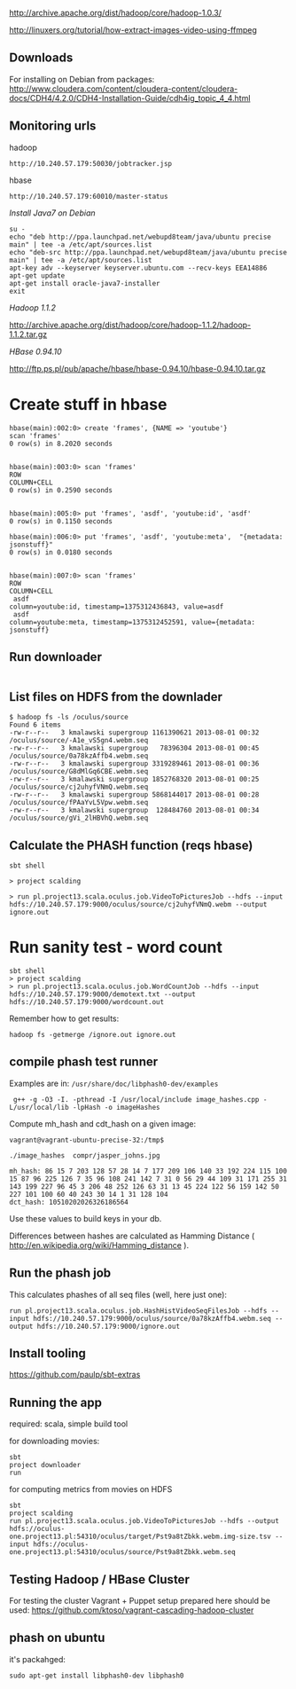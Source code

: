 http://archive.apache.org/dist/hadoop/core/hadoop-1.0.3/


http://linuxers.org/tutorial/how-extract-images-video-using-ffmpeg

Downloads
---------

For installing on Debian from packages:
http://www.cloudera.com/content/cloudera-content/cloudera-docs/CDH4/4.2.0/CDH4-Installation-Guide/cdh4ig_topic_4_4.html

Monitoring urls
---------------

hadoop

```
http://10.240.57.179:50030/jobtracker.jsp
```

hbase

```
http://10.240.57.179:60010/master-status
```



*Install Java7 on Debian*

```
su -
echo "deb http://ppa.launchpad.net/webupd8team/java/ubuntu precise main" | tee -a /etc/apt/sources.list
echo "deb-src http://ppa.launchpad.net/webupd8team/java/ubuntu precise main" | tee -a /etc/apt/sources.list
apt-key adv --keyserver keyserver.ubuntu.com --recv-keys EEA14886
apt-get update
apt-get install oracle-java7-installer
exit
```

*Hadoop 1.1.2*

http://archive.apache.org/dist/hadoop/core/hadoop-1.1.2/hadoop-1.1.2.tar.gz

*HBase 0.94.10*

http://ftp.ps.pl/pub/apache/hbase/hbase-0.94.10/hbase-0.94.10.tar.gz

Create stuff in hbase
=====================

```
hbase(main):002:0> create 'frames', {NAME => 'youtube'}
scan 'frames'
0 row(s) in 8.2020 seconds


hbase(main):003:0> scan 'frames'
ROW                                                          COLUMN+CELL
0 row(s) in 0.2590 seconds


hbase(main):005:0> put 'frames', 'asdf', 'youtube:id', 'asdf'
0 row(s) in 0.1150 seconds

hbase(main):006:0> put 'frames', 'asdf', 'youtube:meta',  "{metadata: jsonstuff}"
0 row(s) in 0.0180 seconds


hbase(main):007:0> scan 'frames'
ROW                                                          COLUMN+CELL
 asdf                                                        column=youtube:id, timestamp=1375312436843, value=asdf
 asdf                                                        column=youtube:meta, timestamp=1375312452591, value={metadata: jsonstuff}
```

Run downloader
--------------

```
```

List files on HDFS from the downlader
-------------------------------------

```
$ hadoop fs -ls /oculus/source
Found 6 items
-rw-r--r--   3 kmalawski supergroup 1161390621 2013-08-01 00:32 /oculus/source/-A1e_vS5gn4.webm.seq
-rw-r--r--   3 kmalawski supergroup   78396304 2013-08-01 00:45 /oculus/source/0a78kzAffb4.webm.seq
-rw-r--r--   3 kmalawski supergroup 3319289461 2013-08-01 00:36 /oculus/source/G8dMlGq6CBE.webm.seq
-rw-r--r--   3 kmalawski supergroup 1852768320 2013-08-01 00:25 /oculus/source/cj2uhyfVNmQ.webm.seq
-rw-r--r--   3 kmalawski supergroup 5868144017 2013-08-01 00:28 /oculus/source/fPAaYvL5Vpw.webm.seq
-rw-r--r--   3 kmalawski supergroup  128484760 2013-08-01 00:34 /oculus/source/gVi_2lHBVhQ.webm.seq
```

Calculate the PHASH function (reqs hbase)
-----------------------------------------

```
sbt shell

> project scalding

> run pl.project13.scala.oculus.job.VideoToPicturesJob --hdfs --input hdfs://10.240.57.179:9000/oculus/source/cj2uhyfVNmQ.webm --output ignore.out
```

Run sanity test - word count
============================
```
sbt shell
> project scalding
> run pl.project13.scala.oculus.job.WordCountJob --hdfs --input hdfs://10.240.57.179:9000/demotext.txt --output hdfs://10.240.57.179:9000/wordcount.out
```

Remember how to get results:

```
hadoop fs -getmerge /ignore.out ignore.out
```


compile phash test runner
-------------------------
Examples are in: `/usr/share/doc/libphash0-dev/examples`

```
 g++ -g -O3 -I. -pthread -I /usr/local/include image_hashes.cpp -L/usr/local/lib -lpHash -o imageHashes
```

Compute mh_hash and cdt_hash on a given image:

```
vagrant@vagrant-ubuntu-precise-32:/tmp$

./image_hashes  compr/jasper_johns.jpg

mh_hash: 86 15 7 203 128 57 28 14 7 177 209 106 140 33 192 224 115 100 15 87 96 225 126 7 35 96 108 241 142 7 31 0 56 29 44 109 31 171 255 31 143 199 227 96 45 3 206 48 252 126 63 31 13 45 224 122 56 159 142 50 227 101 100 60 40 243 30 14 1 31 128 104
dct_hash: 10510202026326186564
```

Use these values to build keys in your db.

Differences between hashes are calculated as Hamming Distance ( http://en.wikipedia.org/wiki/Hamming_distance ).



Run the phash job
-----------------
This calculates phashes of all seq files (well, here just one):

```
run pl.project13.scala.oculus.job.HashHistVideoSeqFilesJob --hdfs --input hdfs://10.240.57.179:9000/oculus/source/0a78kzAffb4.webm.seq --output hdfs://10.240.57.179:9000/ignore.out
```

Install tooling
---------------

https://github.com/paulp/sbt-extras

Running the app
---------------
required: scala, simple build tool

for downloading movies:
```
sbt
project downloader
run
```

for computing metrics from movies on HDFS
```
sbt
project scalding
run pl.project13.scala.oculus.job.VideoToPicturesJob --hdfs --output hdfs://oculus-one.project13.pl:54310/oculus/target/Pst9a8tZbkk.webm.img-size.tsv --input hdfs://oculus-one.project13.pl:54310/oculus/source/Pst9a8tZbkk.webm.seq
```

Testing Hadoop / HBase Cluster
------------------------------

For testing the cluster Vagrant + Puppet setup prepared here should be used: https://github.com/ktoso/vagrant-cascading-hadoop-cluster


phash on ubuntu
---------------
it's packahged:

```
sudo apt-get install libphash0-dev libphash0
```
